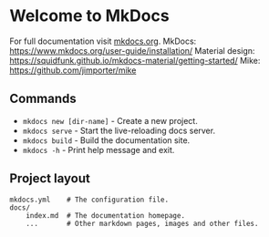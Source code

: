 # Welcome to MkDocs

For full documentation visit [mkdocs.org](https://www.mkdocs.org).
MkDocs: https://www.mkdocs.org/user-guide/installation/
Material design: https://squidfunk.github.io/mkdocs-material/getting-started/
Mike: https://github.com/jimporter/mike

## Commands

* `mkdocs new [dir-name]` - Create a new project.
* `mkdocs serve` - Start the live-reloading docs server.
* `mkdocs build` - Build the documentation site.
* `mkdocs -h` - Print help message and exit.

## Project layout

    mkdocs.yml    # The configuration file.
    docs/
        index.md  # The documentation homepage.
        ...       # Other markdown pages, images and other files.
